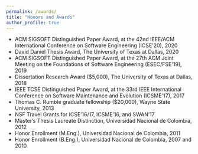 ```yaml
---
permalink: /awards/
title: "Honors and Awards"
author_profile: true
---
```


* ACM SIGSOFT Distinguished Paper Award, at the 42nd IEEE/ACM International Conference on Software Engineering (ICSE'20), 2020
* David Daniel Thesis Award, The University of Texas at Dallas, 2020
* ACM SIGSOFT Distinguished Paper Award, at the 27th ACM Joint Meeting on the Foundations of Software Engineering (ESEC/FSE'19), 2019
* Dissertation Research Award ($5,000), The University of Texas at Dallas, 2018
* IEEE TCSE Distinguished Paper Award, at the 33rd IEEE International Conference on Software Maintenance and Evolution (ICSME'17), 2017
* Thomas C. Rumble graduate fellowship ($20,000), Wayne State University, 2013
* NSF Travel Grants for ICSE’16/17, ICSME’16, and SWAN’17
* Master’s Thesis Laureate Distinction, Universidad Nacional de Colombia, 2012
* Honor Enrollment (M.Eng.), Universidad Nacional de Colombia, 2011
* Honor Enrollment (B.Eng.), Universidad Nacional de Colombia, 2007 and 2010